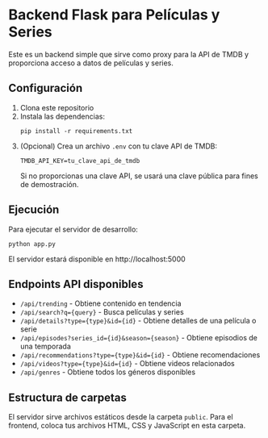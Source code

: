 
# Backend Flask para Películas y Series

Este es un backend simple que sirve como proxy para la API de TMDB y proporciona acceso a datos de películas y series.

## Configuración

1. Clona este repositorio
2. Instala las dependencias:
   ```
   pip install -r requirements.txt
   ```
3. (Opcional) Crea un archivo `.env` con tu clave API de TMDB:
   ```
   TMDB_API_KEY=tu_clave_api_de_tmdb
   ```
   Si no proporcionas una clave API, se usará una clave pública para fines de demostración.

## Ejecución

Para ejecutar el servidor de desarrollo:
```
python app.py
```

El servidor estará disponible en http://localhost:5000

## Endpoints API disponibles

- `/api/trending` - Obtiene contenido en tendencia
- `/api/search?q={query}` - Busca películas y series
- `/api/details?type={type}&id={id}` - Obtiene detalles de una película o serie
- `/api/episodes?series_id={id}&season={season}` - Obtiene episodios de una temporada
- `/api/recommendations?type={type}&id={id}` - Obtiene recomendaciones
- `/api/videos?type={type}&id={id}` - Obtiene videos relacionados
- `/api/genres` - Obtiene todos los géneros disponibles

## Estructura de carpetas

El servidor sirve archivos estáticos desde la carpeta `public`. 
Para el frontend, coloca tus archivos HTML, CSS y JavaScript en esta carpeta.

